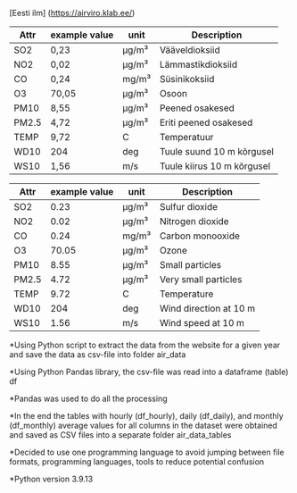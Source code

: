 [Eesti ilm] (https://airviro.klab.ee/)

| Attr  | example value | unit    | Description                 |
| ----- | ------------- | ------- | --------------------------- |
| SO2   | 0,23          | µg/m³ | Vääveldioksiid            |
| NO2   | 0,02          | µg/m³ | Lämmastikdioksiid          |
| CO    | 0,24          | mg/m³  | Süsinikoksiid              |
| O3    | 70,05         | µg/m³ | Osoon                       |
| PM10  | 8,55          | µg/m³ | Peened osakesed             |
| PM2.5 | 4,72          | µg/m³ | Eriti peened osakesed       |
| TEMP  | 9,72          | C       | Temperatuur                 |
| WD10  | 204        | deg     | Tuule suund 10 m kõrgusel  |
| WS10  | 1,56          | m/s     | Tuule kiirus 10 m kõrgusel |

| Attr  | example value | unit    | Description                 |
| ----- | ------------- | ------- | --------------------------- |
| SO2   | 0.23          | µg/m³ | Sulfur dioxide            |
| NO2   | 0.02          | µg/m³ | Nitrogen dioxide          |
| CO    | 0.24          | mg/m³  | Carbon monooxide              |
| O3    | 70.05         | µg/m³ | Ozone                       |
| PM10  | 8.55          | µg/m³ | Small particles             |
| PM2.5 | 4.72          | µg/m³ | Very small particles       |
| TEMP  | 9.72          | C       | Temperature                 |
| WD10  | 204       | deg     | Wind direction at 10 m  |
| WS10  | 1.56          | m/s     | Wind speed at 10 m |

*Using Python script to extract the data from the website for a given year and save the data as csv-file into folder air_data

*Using Python Pandas library, the csv-file was read into a dataframe (table) df

*Pandas was used to do all the processing

*In the end the tables with hourly (df_hourly), daily (df_daily), and monthly (df_monthly) average values for all columns in the dataset were obtained
and saved as CSV files into a separate folder air_data_tables

*Decided to use one programming language to avoid jumping between file formats, programming languages, tools to reduce potential confusion

*Python version 3.9.13